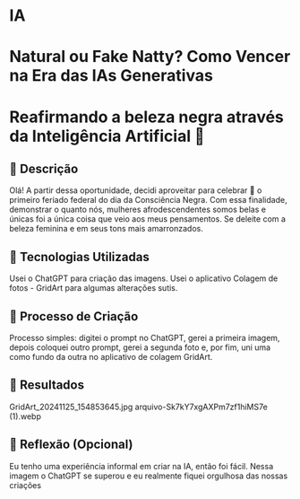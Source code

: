 # IA
# Natural ou Fake Natty? Como Vencer na Era das IAs Generativas


# Reafirmando a beleza negra através da Inteligência Artificial 🧠 

## 📒 Descrição
Olá! A partir dessa oportunidade, decidi aproveitar para celebrar 🍾 o primeiro feriado federal do dia da Consciência Negra. Com essa finalidade, demonstrar o quanto nós, mulheres afrodescendentes somos belas e únicas foi a única coisa que veio aos meus pensamentos. Se deleite com a beleza feminina e em seus tons mais amarronzados. 

## 🤖 Tecnologias Utilizadas
Usei o ChatGPT para criação das imagens. 
Usei o aplicativo Colagem de fotos - GridArt para algumas alterações sutis. 

## 🧐 Processo de Criação
Processo simples: digitei o prompt no ChatGPT, gerei a primeira imagem, depois coloquei outro prompt, gerei a segunda foto e, por fim, uni uma como fundo da outra no aplicativo de colagem GridArt.

## 🚀 Resultados
GridArt_20241125_154853645.jpg
arquivo-Sk7kY7xgAXPm7zf1hiMS7e (1).webp

## 💭 Reflexão (Opcional)
Eu tenho uma experiência informal em criar na IA, então foi fácil. Nessa imagem o ChatGPT se superou e eu realmente fiquei orgulhosa das nossas criações  

